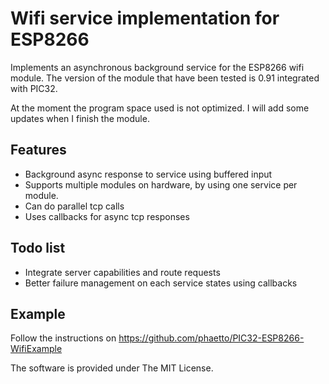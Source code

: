 # Wifi service implementation for ESP8266
Implements an asynchronous background service for the ESP8266 wifi module.
The version of the module that have been tested is 0.91 integrated with PIC32.

At the moment the program space used is not optimized. I will add some updates when I finish the module.

## Features
 * Background async response to service using buffered input
 * Supports multiple modules on hardware, by using one service per module.
 * Can do parallel tcp calls
 * Uses callbacks for async tcp responses

## Todo list
 * Integrate server capabilities and route requests
 * Better failure management on each service states using callbacks

## Example
Follow the instructions on https://github.com/phaetto/PIC32-ESP8266-WifiExample

The software is provided under The MIT License.
